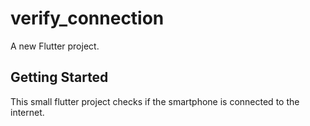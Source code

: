 # verify_connection

A new Flutter project.

## Getting Started

This small flutter project checks if the smartphone is connected to the internet.
